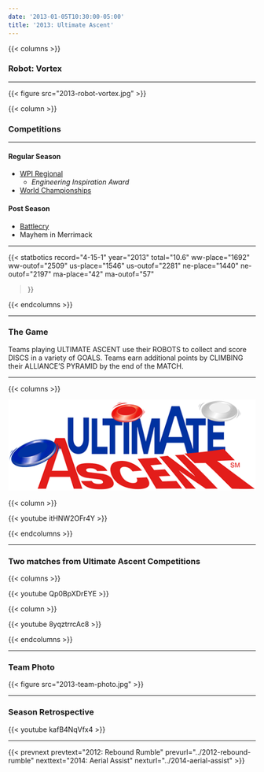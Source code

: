 ```yaml
---
date: '2013-01-05T10:30:00-05:00'
title: '2013: Ultimate Ascent'
---
```


{{< columns >}}

### Robot: Vortex

---

{{< figure src="2013-robot-vortex.jpg" >}}

{{< column >}}

### Competitions

---

#### Regular Season

* [WPI Regional](https://www.thebluealliance.com/event/2013mawo)
  * _Engineering Inspiration Award_
* [World Championships](https://www.thebluealliance.com/event/2013gal)

#### Post Season

* [Battlecry](https://www.thebluealliance.com/event/2013bc)
* Mayhem in Merrimack

---

{{< statbotics
    record="4-15-1" year="2013"
    total="10.6"
    ww-place="1692" ww-outof="2509"
    us-place="1546" us-outof="2281"
    ne-place="1440"  ne-outof="2197"
    ma-place="42"  ma-outof="57"
>}}

{{< endcolumns >}}

---

### The Game

Teams playing ULTIMATE ASCENT use their ROBOTS to collect and score DISCS in a variety of GOALS.
Teams earn additional points by CLIMBING their ALLIANCE’S PYRAMID by the end of the MATCH.

---

{{< columns >}}

[![Ultimate Ascent Logo](ultimate-ascent-logo.png)](https://en.wikipedia.org/wiki/Ultimate_Ascent)

{{< column >}}

{{< youtube itHNW2OFr4Y >}}

{{< endcolumns >}}

---

### Two matches from Ultimate Ascent Competitions

{{< columns >}}

{{< youtube Qp0BpXDrEYE >}}

{{< column >}}

{{< youtube 8yqztrrcAc8 >}}

{{< endcolumns >}}

---

### Team Photo

{{< figure src="2013-team-photo.jpg" >}}

---

### Season Retrospective

{{< youtube kafB4NqVfx4 >}}

---

{{< prevnext prevtext="2012: Rebound Rumble" prevurl="../2012-rebound-rumble" nexttext="2014: Aerial Assist" nexturl="../2014-aerial-assist" >}}